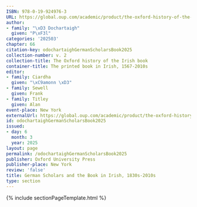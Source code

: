 ```yaml
---
ISBN: 978-0-19-924976-3
URL: https://global.oup.com/academic/product/the-oxford-history-of-the-irish-book-volume-ii-9780199249763?cc=ge&lang=3n#
author:
- family: "\xD3 Dochartaigh"
  given: "P\xF3l"
categories: '202503'
chapter: 66
citation-key: odochartaighGermanScholarsBook2025
collection-number: v. 2
collection-title: The Oxford history of the Irish book
container-title: The printed book in Irish, 1567-2010s
editor:
- family: Ciardha
  given: "\xC9amonn \xD3"
- family: Sewell
  given: Frank
- family: Titley
  given: Alan
event-place: New York
externalUrl: https://global.oup.com/academic/product/the-oxford-history-of-the-irish-book-volume-ii-9780199249763?cc=ge&lang=3n#
id: odochartaighGermanScholarsBook2025
issued:
- day: 6
  month: 3
  year: 2025
layout: page
permalink: /odochartaighGermanScholarsBook2025
publisher: Oxford University Press
publisher-place: New York
review: 'false'
title: German Scholars and the Book in Irish, 1830s-2010s
type: section
---
```

{% include sectionPageTemplate.html %}